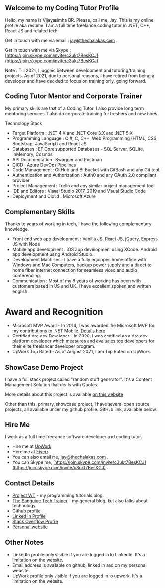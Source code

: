 ## Welcome to my Coding Tutor Profile

Hello, my name is Vijayasimha BR. Please, call me, Jay. This is my online profile aka resume. I am a full time freelance coding tutor in .NET, C++, React JS and related tech.

Get in touch with me via email : jay@thechalakas.com .

Get in touch with me via Skype : [https://join.skype.com/invite/c3ukt7BesKCJ](https://join.skype.com/invite/c3ukt7BesKCJ)

Note : Till 2021, I juggled between development and tutoring/training projects. As of 2021, due to personal reasons, I have retired from being a developer and have decided to focus on training only, going forward.

## Coding Tutor Mentor and Corporate Trainer

My primary skills are that of a Coding Tutor. I also provide long term mentoring services. I also do corporate training for freshers and new hires.

Technology Stack

* Target Platform : .NET 4.X and .NET Core 3.X and .NET 5.X
* Programming Language : C #, C, C++, Web Programming (HTML, CSS, Bootstrap, JavaScript) and React JS
* Databases : EF Core supported Databases - SQL Server, SQLite, InMemory, Cosmos
* API Documentation : Swagger and Postman
* CICD : Azure DevOps Pipelines
* Code Management : GitHub and BitBucket with GitBash and any Git tool.
* Authentication and Authorization : Auth0 and any OAuth 2.0 compliant provider
* Project Management : Trello and any similar project management tool
* IDE and Editors : Visual Studio 2017, 2019 and Visual Studio Code
* Deployment and Cloud : Microsoft Azure

## Complementary Skills

Thanks to years of working in tech, I have the following complementary knowledge.

* Front end web app development : Vanilla JS, React JS, jQuery, Express JS with Node
* Mobile app development : iOS app development using XCode. Android app development using Android Studio.
* Development Machines : I have a fully equipped home office with Windows and Mac Computers, backup power supply and a direct to home fiber internet connection for seamless video and audio conferencing.
* Communication : Most of my 8 years of working has been with customers based in US and UK. I have excellent spoken and written english.

# Award and Recognition

* Microsoft MVP Award - In 2014, I was awarded the Microsoft MVP for my contributions to .NET Mobile. [Details here](https://mvp.microsoft.com/en-us/PublicProfile/5000415)
* Certified Arc.dev Developer - In 2020, I was certified as a Arc.dev platform developer which measures and evaluates top developers for their elite freelancer developer program.
* UpWork Top Rated - As of August 2021, I am Top Rated on UpWork.

## ShowCase Demo Project

I have a full stack project called "random stuff generator". It's a Content Management Solution that deals with Quotes. 

More details about this project is available [on this website](https://jay-study-nildana.github.io/RandomStuffDocs/)

Other than this, primary, showcase project, I have several open source projects, all available under my github profile. GitHub link, available below.

## Hire Me

I work as a full time freelance software developer and coding tutor. 

* Hire me at [UpWork](https://www.upwork.com/fl/vijayasimhabr)
* Here me at [Fiverr](https://www.fiverr.com/jay_codeguy).  
* You can also email me, jay@thechalakas.com .
* You can Skype me, [https://join.skype.com/invite/c3ukt7BesKCJ](https://join.skype.com/invite/c3ukt7BesKCJ) .

## Contact Details

- [Project WT](https://medium.com/projectwt) - my programming tutorials blog.
- [The Sanguine Tech Trainer](https://medium.com/the-sanguine-tech-trainer) - my general blog, but also talks about technology
- [Github profile](https://github.com/Jay-study-nildana)
- [Linked In Profile](https://www.linkedin.com/in/vijayasimhabr)
- [Stack Overflow Profile](https://stackoverflow.com/story/vijayasimhabr)
- [Personal website](https://stories.thechalakas.com)

## Other Notes

- LinkedIn profile only visible if you are logged in to LinkedIn. It's a limitation on the website.
- Email address is available on github, linked in and on my personal website.
- UpWork profile only visible if you are logged in to upwork. It's a limitation on the website.
